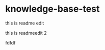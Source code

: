 # knowledge-base-test

this is readme edit

this is readmeedit 2


fdfdf
<!--stackedit_data:
eyJoaXN0b3J5IjpbMTQ4NDg4ODIxNl19
-->